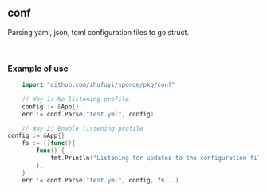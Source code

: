 ## conf

Parsing yaml, json, toml configuration files to go struct.

<br>

### Example of use

```go
    import "github.com/zhufuyi/sponge/pkg/conf"

    // Way 1: No listening profile
	config := &App{}
	err := conf.Parse("test.yml", config)

    // Way 2: Enable listening profile
config := &App{}
	fs := []func(){
		func() {
			fmt.Println("Listening for updates to the configuration file")
		},
	}
	err := conf.Parse("test.yml", config, fs...)
```
